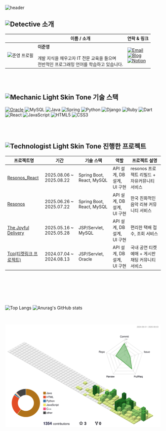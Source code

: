 <!-- 인사말 -->
![header](https://capsule-render.vercel.app/api?type=waving&color=timeAuto&height=250&section=header&text=🖐%20안녕하세요,%20풀스택%20개발자%20이준영입니다.&fontSize=32)

<!-- 내 정보 -->
<h2><img src="https://raw.githubusercontent.com/Tarikul-Islam-Anik/Animated-Fluent-Emojis/master/Emojis/People/Detective.png" alt="Detective" width="40" height="40" /> 소개</h2>

|      | 이름 / 소개 | 연락 & 링크 |
|------|------------|------------|
| <img src="https://github.com/user-attachments/assets/bf1578ad-90db-4970-95a8-a0b6c8d8d05c" alt="준영 프로필" width="120"> | **이준영**<br><br>개발 지식을 채우고자 IT 전문 교육을 들으며 <br> 전반적인 프로그래밍 언어를 학습하고 있습니다. | [![Email](https://img.shields.io/badge/Email-D14836?style=for-the-badge&logo=gmail&logoColor=white)](mailto:tjsans9069@gmail.com) <br> [![Blog](https://img.shields.io/badge/Blog-FF5722?style=for-the-badge&logo=wordpress&logoColor=white)](https://blog.naver.com/tjsans9069) <br> [![Notion](https://img.shields.io/badge/Notion-000000?style=for-the-badge&logo=notion&logoColor=black&color=white)](https://innate-rise-1ac.notion.site/295bda6f1a1141499d455877e24f4cf2?pvs=4)

<br>
<br>

<!-- 기술 스택 -->
<h2><img src="https://raw.githubusercontent.com/Tarikul-Islam-Anik/Animated-Fluent-Emojis/master/Emojis/People%20with%20professions/Mechanic%20Light%20Skin%20Tone.png" alt="Mechanic Light Skin Tone" width="40" height="40" /> 기술 스택</h2>
<div>

  <a href="#">![Oracle](https://img.shields.io/badge/Oracle-F80000?style=for-the-badge&logo=oracle&logoColor=white)</a>
  ![MySQL](https://img.shields.io/badge/mysql-4479A1.svg?style=for-the-badge&logo=mysql&logoColor=white)
  ![Java](https://img.shields.io/badge/java-%23ED8B00.svg?style=for-the-badge&logo=openjdk&logoColor=white)
  ![Spring](https://img.shields.io/badge/spring-%236DB33F.svg?style=for-the-badge&logo=spring&logoColor=white)
  ![Python](https://img.shields.io/badge/python-3670A0?style=for-the-badge&logo=python&logoColor=ffdd54)
  ![Django](https://img.shields.io/badge/django-%23092E20.svg?style=for-the-badge&logo=django&logoColor=white)
  ![Ruby](https://img.shields.io/badge/ruby-%23CC342D.svg?style=for-the-badge&logo=ruby&logoColor=white)
  ![Dart](https://img.shields.io/badge/dart-%230175C2.svg?style=for-the-badge&logo=dart&logoColor=white)
  <br>
  ![React](https://img.shields.io/badge/react-%2320232a.svg?style=for-the-badge&logo=react&logoColor=%2361DAFB)
  ![JavaScript](https://img.shields.io/badge/javascript-%23323330.svg?style=for-the-badge&logo=javascript&logoColor=%23F7DF1E)
  ![HTML5](https://img.shields.io/badge/html5-%23E34F26.svg?style=for-the-badge&logo=html5&logoColor=white)
  ![CSS3](https://img.shields.io/badge/css3-%231572B6.svg?style=for-the-badge&logo=css3&logoColor=white)
  
</div>

<br>
<br>

<!-- 프로젝트 테이블 -->
<h2><img src="https://raw.githubusercontent.com/Tarikul-Islam-Anik/Animated-Fluent-Emojis/master/Emojis/People%20with%20professions/Technologist%20Light%20Skin%20Tone.png" alt="Technologist Light Skin Tone" width="40" height="40" /> 진행한 프로젝트</h2>

| 프로젝트명 | 기간 | 기술 스택 | 역할 | 프로젝트 설명 |
|------------|------|-----------|------|-------------------------|
| [Resonos_React](https://github.com/Lee-0210/Resonos_React) | 2025.08.06 ~ 2025.08.22 | Spring Boot, React, MySQL | API 설계, DB 설계, UI 구현 | resonos 프로젝트 리빌드 + 자유커뮤니티 서비스 |
| [Resonos](https://github.com/ruff1376/Resonos) | 2025.06.26 ~ 2025.07.22 | Spring Boot, React, MySQL | API 설계, DB 설계, UI 구현 | 한국 친화적인 음악 리뷰 커뮤니티 서비스 |
| [The Joyful Delivery](https://github.com/skymin022/the_joyful_delivery) | 2025.05.16 ~ 2025.05.28 | JSP/Servlet, MySQL | API 설계, DB 설계, UI 구현 | 편리한 택배 접수, 조회 서비스 |
| [Tcp(티켓링크 프로젝트)](https://github.com/wkdqls00/Tcp2) | 2024.07.04 ~ 2024.08.13 | JSP/Servlet, Oracle | API 설계, DB 설계, UI 구현 | 국내 공연 티켓 예매 + 게시판 채팅 커뮤니티 서비스 |


<br>
<br>
<br>
<br>
<br>

<!-- API -->
<div>
  
  ![Top Langs](https://github-readme-stats.vercel.app/api/top-langs/?username=Lee-0210&langs_count=3) 
  ![Anurag's GitHub stats](https://github-readme-stats.vercel.app/api?username=Lee-0210&show_icons=true&theme=transparent)
  
</div>

<br>

![](./profile-3d-contrib/profile-green-animate.svg)

